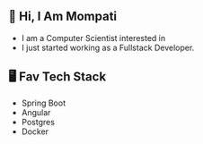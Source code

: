 <!-- - 👋 Hi, I’m Mompati.
- 👀 I’m interested in ...
- 🌱 I’m currently learning ...
- 💞️ I’m looking to collaborate on ...
- 📫 How to reach me ... -->

<!---
mr-erold/mr-erold is a ✨ special ✨ repository because its `README.md` (this file) appears on your GitHub profile.
You can click the Preview link to take a look at your changes.
--->

## 👋 Hi, I Am Mompati

- I am a Computer Scientist interested in 
- I just started working as a Fullstack Developer.
 


## 🖥️ Fav Tech Stack

- Spring Boot
- Angular
- Postgres
- Docker
